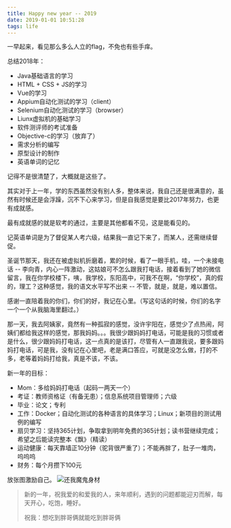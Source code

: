 ```yaml
---
title: Happy new year -- 2019
date: 2019-01-01 10:51:28
tags: life
---
```

一早起来，看见那么多么人立的flag，不免也有些手痒。

总结2018年：

* Java基础语言的学习
* HTML + CSS + JS的学习
* Vue的学习
* Appium自动化测试的学习（client）
* Selenium自动化测试的学习（browser）
* Liunx虚拟机的基础学习
* 软件测评师的考试准备
* Objective-c的学习（放弃了）
* 需求分析的编写
* 原型设计的制作
* 英语单词的记忆

记得不是很清楚了，大概就是这些了。

其实对于上一年，学的东西虽然没有别人多，整体来说，我自己还是很满意的，虽然有时候还是会浮躁，沉不下心来学习，但是自我感觉是要比2017年努力，也更有成就感。

最有成就感的就是软考的通过，主要是其他都看不见，这是能看见的。

记英语单词是为了督促某人考六级，结果我一直记下来了，而某人，还需继续督促。

圣诞节那天，我还在被虚拟机折磨着，累的时候，看了一眼手机，哇，一个未接电话 -- 李向青，内心一阵激动，这姑娘可不怎么跟我打电话，接着看到了她的微信留言，我在你学校楼下，咦，我学校，东阳高中，可我不在啊，“你学校”，真的假的，理工？这种感觉，我的语文水平写不出来 -- 不管，就是，就是，难以置信。

感谢一直陪着我的你们，你们的好，我记在心里。（写这句话的时候，你们的名字一个一个从我脑海里翻过。）

那一天，我去阿姨家，竟然有一种孤寂的感觉，没许宇阳在，感觉少了点热闹，阿姨们都给我这样的感觉，那我妈妈。。。我很少跟妈妈打电话，可能是我的习惯或者是什么，很少跟妈妈打电话，这一点真的是该打，尽管有人一直跟我说，要多跟妈妈打电话，可是我，没有记在心里吧，老是满口答应，可就是没怎么做，打的不多，老等着妈妈打给我，真是不该，不该。

新一年的目标：

* Mom：多给妈妈打电话（起码一两天一个）
* 考证：教师资格证（有备无患）；信息系统项目管理师；六级
* 毕业：论文；专利
* 工作：Docker；自动化测试的各种语言的具体学习；Linux；新项目的测试用例的编写
* 扇贝学习：坚持365计划，争取拿到明年免费的365计划；读书营继续完成；希望之后能读完整本《飘》（精读）
* 运动健康：每天靠墙正10分钟（驼背很严重了）；不能再胖了，肚子一堆肉，呜呜呜
* 财务：每个月攒下100元

放张图激励自己。
![还我魔鬼身材](http://pic.blackist.top/life-yuti-IMG_1666%2820181231-113156%29.jpg)

> 新的一年，祝我爱的和爱我的人，来年顺利，遇到的问题都能迎刃而解，每天开心，吃饱，睡好。
> 
> 祝我：想吃到胖哥俩就能吃到胖哥俩